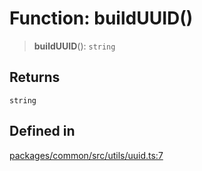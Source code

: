# Function: buildUUID()

> **buildUUID**(): `string`

## Returns

`string`

## Defined in

[packages/common/src/utils/uuid.ts:7](https://github.com/XiaoPiHong/xph-crud/blob/300d288b2cb7d1d481589252292dd1816109678d/packages/common/src/utils/uuid.ts#L7)

